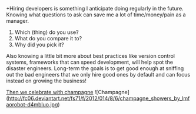 +Hiring developers is something I anticipate doing regularly in the future. Knowing what questions to ask can save me a lot of time/money/pain as a manager.

1. Which (thing) do you use?
2. What do you compare it to?
3. Why did you pick it?

Also knowing a little bit more about best practices like version control systems, frameworks that can speed development, will help spot the disaster engineers.
Long-term the goals is to get good enough at sniffing out the bad engineers that we only hire good ones by default and can focus instead on growing the business!




[Then we celebrate with champagne](http://www.metroactive.com/papers/metro/12.31.97/dining-9753.html)
![Champagne] (http://fc06.deviantart.net/fs71/f/2012/014/8/6/champagne_showers_by_lmfaorobot-d4mbluo.jpg)
